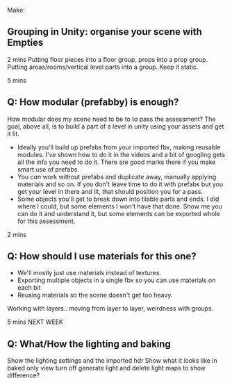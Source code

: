 
Make:

## Grouping in Unity: organise your scene with Empties
2 mins
Putting floor pieces into a floor group, props into a prop group.
Putting areas/rooms/vertical level parts into a group.
Keep it static.

5 mins
## Q: How modular (prefabby) is enough?
How modular does my scene need to be to to pass the assessment?
The goal, above all, is to build a part of a level in unity using your assets and get it lit.
* Ideally you'll build up prefabs from your imported fbx, making reusable modules. I've shown how to do it in the videos and a bit of googling gets all the info you need to do it. There are good marks there if you make smart use of prefabs.
* You _can_ work without prefabs and duplicate away, manually applying materials and so on. If you don't leave time to do it with prefabs but you get your level in there and lit, that should position you for a pass.
* Some objects you'll get to break down into tilable parts and ends. I did where I could, but some elements I won't have that done. Show me you can do it and understand it, but some elements can be exported whole for this assessment.

2 mins
## Q: How should I use materials for this one?
* We'll mostly just use materials instead of textures.
* Exporting multiple objects in a single fbx so you can use materials on each bit
* Reusing materials so the scene doesn't get too heavy.

Working with layers.. moving from layer to layer, weirdness with groups.

5 mins
NEXT WEEK
## Q: What/How the lighting and baking
Show the lighting settings and the imported hdr
Show what it looks like in baked only view
turn off generate light and delete light maps to show difference?